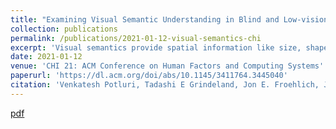 ```yaml
---
title: "Examining Visual Semantic Understanding in Blind and Low-vision Technology Users"
collection: publications
permalink: /publications/2021-01-12-visual-semantics-chi
excerpt: 'Visual semantics provide spatial information like size, shape, and position, which are necessary to understand and efficiently use interfaces and documents. Yet little is known about whether blind and low-vision (BLV) technology users want to interact with visual affordances, and, if so, for which task scenarios. In this work, through semi-structured and task-based interviews, we explore preferences, interest levels, and use of visual semantics among BLV technology users across two device platforms (smartphones and laptops), and information seeking and interactions common in apps and web browsing. Findings show that participants could benefit from access to visual semantics for collaboration, navigation, and design. To learn this information, our participants used trial and error, sighted assistance, and features in existing screen reading technology like touch exploration. Finally, we found that missing information and inconsistent screen reader representations of user interfaces hinder learning. We discuss potential applications and future work to equip BLV users with necessary information to engage with visual semantics.'
date: 2021-01-12
venue: 'CHI 21: ACM Conference on Human Factors and Computing Systems'
paperurl: 'https://dl.acm.org/doi/abs/10.1145/3411764.3445040'
citation: 'Venkatesh Potluri, Tadashi E Grindeland, Jon E. Froehlich, Jennifer Mankoff. 2021. Examining Visual Semantic Understanding in Blind and Low-Vision Technology Users. In CHI Conference on Human Factors in Computing Systems (CHI ’21), May 8–13, 2021, Yokohama, Japan. ACM, New York, NY, USA, 14 pages. https://doi.org/10.1145/3411764.3445040'
---
```

[pdf](/files/potluri_ExaminingVisualSemanticUnderstandingInBlindAndLow-VisionTechnologyUsers_CHI21.pdf)
